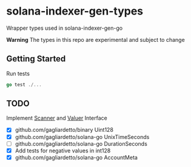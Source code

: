 # solana-indexer-gen-types

Wrapper types used in solana-indexer-gen-go

**Warning** The types in this repo are experimental and subject to change

## Getting Started

Run tests

```go
go test ./...
```

## TODO

Implement [Scanner](<(https://pkg.go.dev/database/sql/?tab=doc#Scanner)>) and [Valuer](https://pkg.go.dev/database/sql/driver#Valuer) Interface

- [x] github.com/gagliardetto/binary Uint128 
- [x] github.com/gagliardetto/solana-go UnixTimeSeconds
- [ ] github.com/gagliardetto/solana-go DurationSeconds
- [x] Add tests for negative values in int128
- [x] github.com/gagliardetto/solana-go AccountMeta
